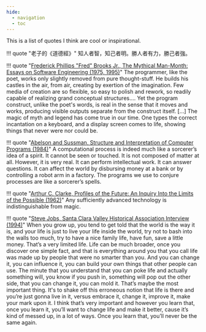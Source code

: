 ```yaml
---
hide:
  - navigation
  - toc
---
```


This is a list of quotes I think are cool or inspirational.

!!! quote "老子的《道德經》"
	知人者智，知己者明。勝人者有力，勝己者強。


!!! quote "[Frederick Phillips "Fred" Brooks Jr., The Mythical Man-Month: Essays on Software Engineering (1975, 1995)](https://en.wikipedia.org/wiki/The_Mythical_Man-Month)"
	The programmer, like the poet, works only slightly removed from pure thought-stuff. He builds his castles in the air, from air, creating by exertion of the imagination. Few media of creation are so flexible, so easy to polish and rework, so readily capable of realizing grand conceptual structures.... Yet the program construct, unlike the poet's words, is real in the sense that it moves and works, producing visible outputs separate from the construct itself. […] The magic of myth and legend has come true in our time. One types the correct incantation on a keyboard, and a display screen comes to life, showing things that never were nor could be.


!!! quote "[Abelson and Sussman, Structure and Interpretation of Computer Programs (1984)](https://mitpress.mit.edu/sites/default/files/sicp/index.html)"
	A computational process is indeed much like a sorcerer’s idea of a spirit. It cannot be seen or touched. It is not composed of matter at all. However, it is very real. It can perform intellectual work. It can answer questions. It can affect the world by disbursing money at a bank or by controlling a robot arm in a factory. The programs we use to conjure processes are like a sorcerer’s spells.


!!! quote "[Arthur C. Clarke, Profiles of the Future: An Inquiry Into the Limits of the Possible (1962)](https://www.goodreads.com/book/show/169258.Profiles_of_the_Future)"
	Any sufficiently advanced technology is indistinguishable from magic.


!!! quote "[Steve Jobs, Santa Clara Valley Historical Association Interview (1994)](https://www.youtube.com/watch?v=kYfNvmF0Bqw)"
	When you grow up, you tend to get told that the world is the way it is, and your life is just to live your life inside the world, try not to bash into the walls too much, try to have a nice family life, have fun, save a little money. That’s a very limited life. Life can be much broader, once you discover one simple fact, and that is everything around you that you call life was made up by people that were no smarter than you. And you can change it, you can influence it, you can build your own things that other people can use. The minute that you understand that you can poke life and actually something will, you know if you push in, something will pop out the other side, that you can change it, you can mold it. That’s maybe the most important thing. It's to shake off this erroneous notion that life is there and you’re just gonna live in it, versus embrace it, change it, improve it, make your mark upon it. I think that’s very important and however you learn that, once you learn it, you’ll want to change life and make it better, cause it’s kind of messed up, in a lot of ways. Once you learn that, you’ll never be the same again.
